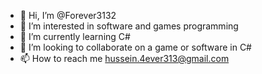 - 👋 Hi, I’m @Forever3132
- 👀 I’m interested in software and games programming
- 🌱 I’m currently learning C#
- 💞️ I’m looking to collaborate on a game or software in C#
- 📫 How to reach me hussein.4ever313@gmail.com

<!---
Forever3132/Forever3132 is a ✨ special ✨ repository because its `README.md` (this file) appears on your GitHub profile.
You can click the Preview link to take a look at your changes.
--->
